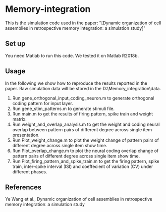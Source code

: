 # Memory-integration
This is the simulation code used in the paper: "[Dynamic organization of cell assemblies in retrospective memory integration: a simulation study]"

## Set up
You need Matlab to run this code. We tested it on Matlab R2018b.

## Usage
In the following we show how to reproduce the results reported in the paper. Raw simulation data will be stored in the D:\Memory_integration\data\.

1. Run gene_orthogonal_input_coding_neuron.m to generate orthogonal coding pattern for input layer.
2. Run gene_stim_patterns.m to generate stimuli file.
3. Run main.m to get the results of firing pattern, spike train and weight matrix.
4. Run weight_and_overlap_analysis.m to get the weight and coding neural overlap between pattern pairs of different degree across single item presentation.
5. Run Plot_weight_change.m to plot the weight change of pattern pairs of different degree across single item show time.
6. Run Plot_overlap_change.m to plot the neural coding overlap change of pattern pairs of different degree across single item show time.
7. Run Plot_firing_pattern_and_spike_train.m to get the firing pattern, spike train, inter-spike interval (ISI) and coeffecient of variation (CV) under different phases.

## References

Ye Wang et al., Dynamic organization of cell assemblies in retrospective memory integration: a simulation study
